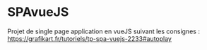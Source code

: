 # SPAvueJS

Projet de single page application en vueJS suivant les consignes :
https://grafikart.fr/tutoriels/tp-spa-vuejs-2233#autoplay
